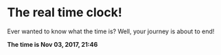 # The real time clock!

Ever wanted to know what the time is? Well, your journey is about to end!

**The time is Nov 03, 2017, 21:46**